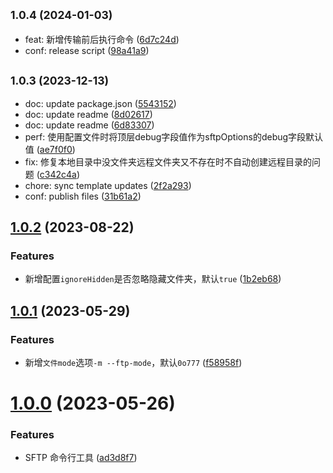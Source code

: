 ## <small>1.0.4 (2024-01-03)</small>

-   feat: 新增传输前后执行命令 ([6d7c24d](https://github.com/x-wink/wink-sftp/commit/6d7c24d))
-   conf: release script ([98a41a9](https://github.com/x-wink/wink-sftp/commit/98a41a9))

## <small>1.0.3 (2023-12-13)</small>

-   doc: update package.json ([5543152](https://github.com/x-wink/wink-sftp/commit/5543152))
-   doc: update readme ([8d02617](https://github.com/x-wink/wink-sftp/commit/8d02617))
-   doc: update readme ([6d83307](https://github.com/x-wink/wink-sftp/commit/6d83307))
-   perf: 使用配置文件时将顶层debug字段值作为sftpOptions的debug字段默认值 ([ae7f0f0](https://github.com/x-wink/wink-sftp/commit/ae7f0f0))
-   fix: 修复本地目录中没文件夹远程文件夹又不存在时不自动创建远程目录的问题 ([c342c4a](https://github.com/x-wink/wink-sftp/commit/c342c4a))
-   chore: sync template updates ([2f2a293](https://github.com/x-wink/wink-sftp/commit/2f2a293))
-   conf: publish files ([31b61a2](https://github.com/x-wink/wink-sftp/commit/31b61a2))

## [1.0.2](https://github.com/x-wink/wink-sftp/compare/v1.0.1...v1.0.2) (2023-08-22)

### Features

-   新增配置`ignoreHidden`是否忽略隐藏文件夹，默认`true` ([1b2eb68](https://github.com/x-wink/wink-sftp/commit/1b2eb6806cd116c1326a184d8a1e2250b9928354))

## [1.0.1](https://github.com/x-wink/wink-sftp/compare/v1.0.0...v1.0.1) (2023-05-29)

### Features

-   新增`文件mode`选项`-m --ftp-mode`，默认`0o777` ([f58958f](https://github.com/x-wink/wink-sftp/commit/f58958fac4525bf2d54da2276715ded1a289c716))

# [1.0.0](https://github.com/x-wink/wink-sftp/compare/v0.0.1...v1.0.0) (2023-05-26)

### Features

-   SFTP 命令行工具 ([ad3d8f7](https://github.com/x-wink/wink-sftp/commit/ad3d8f734195266b2cc4077b539f8bda53057e73))

